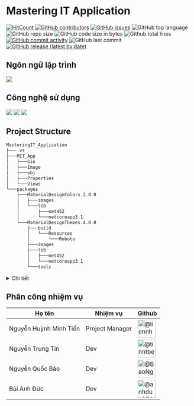 # Mastering IT Application

[![HitCount](http://hits.dwyl.com/ITUTE/MasteringIT_Applicationt.svg)](http://hits.dwyl.com/ITUTE/MasteringIT_Application)
[![GitHub contributors](https://img.shields.io/github/contributors/ITUTE/MasteringIT_Application)](https://github.com/ITUTE/MasteringIT_Application/graphs/contributors)
[![GitHub issues](https://img.shields.io/github/issues/ITUTE/MasteringIT_Application?color=red)](https://github.com/ITUTE/MasteringIT_Application/issues)
![GitHub top language](https://img.shields.io/github/languages/top/ITUTE/MasteringIT_Application?color=cyan)
![GitHub repo size](https://img.shields.io/github/repo-size/ITUTE/MasteringIT_Application)
![GitHub code size in bytes](https://img.shields.io/github/languages/code-size/ITUTE/MasteringIT_Application)
![Github total lines](https://sloc.xyz/github/ITUTE/MasteringIT_Application)
[![GitHub commit activity](https://img.shields.io/github/commit-activity/m/ITUTE/MasteringIT_Application?color=g)](https://github.com/ITUTE/MasteringIT_Application/graphs/code-frequency)
![GitHub last commit](https://img.shields.io/github/last-commit/ITUTE/MasteringIT_Application?color=yellow)
[![GitHub release (latest by date)](https://img.shields.io/github/v/release/ITUTE/MasteringIT_Application)](https://github.com/ITUTE/MasteringIT_Application/releases)

## Ngôn ngữ lập trình
<img src="https://img.icons8.com/ios-filled/50/000000/c-sharp-logo.png"/>

## Công nghệ sử dụng
![](https://img.icons8.com/metro/48/000000/asp.png)
![](https://img.icons8.com/ios/48/000000/apps-tab.png)
![](https://img.icons8.com/color/48/000000/microsoft-sql-server.png)

## Project Structure
``` bash
MasteringIT_Application
├───.vs
├───MIT_App
│   ├───bin
│   ├───Image
│   ├───obj
│   ├───Properties
│   └───Views
└───packages
    ├───MaterialDesignColors.2.0.0
    │   ├───images
    │   └───lib
    │       ├───net452
    │       └───netcoreapp3.1
    └───MaterialDesignThemes.4.0.0
        ├───build
        │   └───Resources
        │       └───Roboto
        ├───images
        ├───lib
        │   ├───net452
        │   └───netcoreapp3.1
        └───tools
```

<details>
  <summary> Chi tiết </summary>
</details>

## Phân công nhiệm vụ

| Họ tên | Nhiệm vụ | Github |
| --- | --- | --- |
| Nguyễn Huỳnh Minh Tiến | Project Manager | <a href="https://github.com/tiennhm"><img alt="@tiennhm" width="48" height="48" src="https://avatars.githubusercontent.com/u/33385777?v=4"></a> |
| Nguyễn Trung Tín | Dev | <a href="https://github.com/tinntbee"><img alt="@tinntbee" width="48" height="48" src="https://avatars.githubusercontent.com/u/72438631?v=4"></a> |
| Nguyễn Quốc Bảo | Dev | <a href="https://github.com/BaoNguyen1001"><img alt="@BaoNguyen1001" width="48" height="48" src="https://avatars.githubusercontent.com/u/81003760?v=4"></a> |
| Bùi Anh Đức |  Dev | <a href="https://github.com/anhduc0714"><img alt="@anhduc0714" width="48" height="48" src="https://avatars.githubusercontent.com/u/82456123?v=4"></a> |